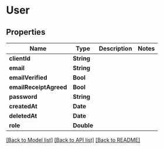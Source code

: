 # User

## Properties
Name | Type | Description | Notes
------------ | ------------- | ------------- | -------------
**clientId** | **String** |  | 
**email** | **String** |  | 
**emailVerified** | **Bool** |  | 
**emailReceiptAgreed** | **Bool** |  | 
**password** | **String** |  | 
**createdAt** | **Date** |  | 
**deletedAt** | **Date** |  | 
**role** | **Double** |  | 

[[Back to Model list]](../README.md#documentation-for-models) [[Back to API list]](../README.md#documentation-for-api-endpoints) [[Back to README]](../README.md)


